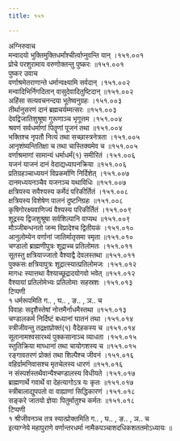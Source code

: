 ```yaml
---
title: १५१

---
```

अग्निरुवाच  
मन्वादयो भुक्तिमुक्तिधर्मांश्चीर्त्वाप्नुवन्ति यान् ।१५१.००१  
प्रोचे परशुरामाय वरुणोक्तन्तु पुष्करः ॥१५१.००१  
पुष्कर उवाच  
वर्णाश्रमेतराणान्ते धर्मान्वक्ष्यामि सर्वदान् ।१५१.००२  
मन्वादिभिर्निगदितान् वासुदेवादितुष्टिदान् ॥१५१.००२  
अहिंसा सत्यवचनन्दया भूतेष्वनुग्रहः ।१५१.००३  
तीर्थानुसरणं दानं ब्रह्मचर्यम्मत्सरः ॥१५१.००३  
देवद्विजातिशुश्रूषा गुरूणाञ्च भृगूत्तम ।१५१.००४  
श्रवणं सर्वधर्माणां पितॄणां पूजनं तथा ॥१५१.००४  
भक्तिश्च नृपतौ नित्यं तथा सच्छास्त्रनेत्रता ।१५१.००५  
आनृशंष्यन्तितिक्षा च तथा चास्तिक्यमेव च ॥१५१.००५  
वर्णाश्रमाणां सामान्यं धर्माधर्मं(१) समीरितं ।१५१.००६  
यजनं याजनं दानं वेदाद्यध्यापनक्रिया ॥१५१.००६  
प्रतिग्रहञ्चाध्ययनं विप्रकर्माणि निर्दिशेत् ।१५१.००७  
दानमध्ययनञ्चैव यजनञ्च यथाविधिः ॥१५१.००७  
क्षत्रियस्य सवैश्यस्य कर्मेदं परिकीर्तितं ।१५१.००८  
क्षत्रियस्य विशेषेण पालनं दुष्टनिग्रहः ॥१५१.००८  
कृषिगोरक्ष्यवाणिज्यं वैश्यस्य परिकीर्तितं ।१५१.००९  
शूद्रस्य द्विजशुश्रूषा सर्वशिल्पानि वाप्यथ ॥१५१.००९  
मौञ्जीबन्धनतो जन्म विप्रादेश्च द्वितीयकं ।१५१.०१०  
आनुलोम्येन वर्णानां जातिर्मातृसमा स्मृता ॥१५१.०१०  
चण्डालो ब्राह्मणीपुत्रः शूद्राच्च प्रतिलोमतः ।१५१.०११  
सूतस्तु क्षत्रियाज्जातो वैश्याद्वै देवलस्तथा ॥१५१.०११  
पुक्कसः क्षत्रियापुत्रः शूद्रात्स्यात्प्रतिलोमजः ।१५१.०१२  
मागधः स्यात्तथा वैश्याच्छूद्रादयोगवो भवेत् ॥१५१.०१२  
वैश्यायां प्रतिलोमेभ्यः प्रतिलोमाः सहस्रशः ।१५१.०१३  
टिप्पणी  
१ धर्मरूपमिति ग.. , घ.. , ङ.. , ञ.. च  
विवाहः सदृशैस्तेषां नोत्तमैर्नाधमैस्तथा ॥१५१.०१३  
चण्डालकर्म निर्दिष्टं बध्यानां घातनं तथा ।१५१.०१४  
स्त्रीजीवन्तु तद्रक्षाप्रोक्तं(१) वैदेहकस्य च ॥१५१.०१४  
सूतानामश्वसारथ्यं पुक्कसानाञ्च व्याधता ।१५१.०१५  
स्तुतिक्रिया माघ्धानां तथा चायोगशस्य च ॥१५१.०१५  
रङ्गावतरणं प्रोक्तं तथा शिल्पैश्च जीवनं ।१५१.०१६  
वहिर्ग्रामनिवासश्च मृतचेलस्य धारणं ॥१५१.०१६  
न संस्पर्शस्तथैवान्यैश्चण्डालस्य विधीयते ।१५१.०१७  
ब्राह्मणार्थे गवार्थे वा देहत्यागोऽत्र यः कृतः ॥१५१.०१७  
स्त्रीबालाद्युपपतो वा वाह्याणां सिद्धिकारणं ।१५१.०१८  
सङ्करे जातयो ज्ञेयाः पितुर्मातुश्च कर्मतः ॥१५१.०१८  
टिप्पणी  
१ श्रीजीवनञ्च तत्र स्यात्प्रोक्तमिति ग.. , घ.. , ङ.. , ञ.. च  
इत्याग्नेये महापुराणे वर्णान्तरधर्मा नामैकपञ्चाशदधिकशततमोऽध्यायः ॥